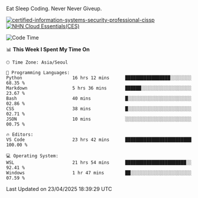 Eat Sleep Coding.
Never Never Giveup.

[![certified-information-systems-security-professional-cissp](https://github.com/user-attachments/assets/d259884f-7f9a-4d80-a663-6968ead7464a)](https://www.credly.com/badges/f394a010-85a0-450b-9136-8043af01d71c/public_url)
[![NHN Cloud Essentials(CES)](https://github.com/user-attachments/assets/f405dcae-c923-424d-927f-e993bac10fa9)](https://www.nhncloud.com/kr/edu/certification/search)


<!--START_SECTION:waka-->
![Code Time](http://img.shields.io/badge/Code%20Time-4%2C125%20hrs%2017%20mins-blue)

📊 **This Week I Spent My Time On** 

```text
🕑︎ Time Zone: Asia/Seoul

💬 Programming Languages: 
Python                   16 hrs 12 mins      █████████████████░░░░░░░░   68.35 % 
Markdown                 5 hrs 36 mins       ██████░░░░░░░░░░░░░░░░░░░   23.67 % 
Bash                     40 mins             █░░░░░░░░░░░░░░░░░░░░░░░░   02.86 % 
CSS                      38 mins             █░░░░░░░░░░░░░░░░░░░░░░░░   02.71 % 
JSON                     10 mins             ░░░░░░░░░░░░░░░░░░░░░░░░░   00.75 % 

🔥 Editors: 
VS Code                  23 hrs 42 mins      █████████████████████████   100.00 % 

💻 Operating System: 
WSL                      21 hrs 54 mins      ███████████████████████░░   92.41 % 
Windows                  1 hr 47 mins        ██░░░░░░░░░░░░░░░░░░░░░░░   07.59 % 
```


 Last Updated on 23/04/2025 18:39:29 UTC
<!--END_SECTION:waka-->
